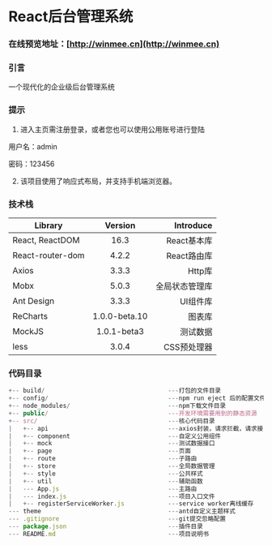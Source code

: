 # React后台管理系统

### 在线预览地址：[http://winmee.cn](http://winmee.cn)

### 引言

一个现代化的企业级后台管理系统 

### 提示

1. 进入主页需注册登录，或者您也可以使用公用账号进行登陆 

 用户名：admin 
 
 密码：123456

2. 该项目使用了响应式布局，并支持手机端浏览器。

### 技术栈

| Library | Version | Introduce | 
| - | :-: | -: | 
| React, ReactDOM | 16.3 | React基本库 | 
| React-router-dom | 4.2.2 | React路由库 | 
| Axios | 3.3.3 | Http库 |
| Mobx | 5.0.3 | 全局状态管理库 |
| Ant Design | 3.3.3 | UI组件库 |
| ReCharts | 1.0.0-beta.10 | 图表库 |
| MockJS | 1.0.1-beta3 | 测试数据 |
| less | 3.0.4 | CSS预处理器 |

### 代码目录

```js
+-- build/                                  ---打包的文件目录
+-- config/                                 ---npm run eject 后的配置文件目录
+-- node_modules/                           ---npm下载文件目录
+-- public/                                 ---开发环境需要用到的静态资源
+-- src/                                    ---核心代码目录
|   +-- api                                 ---axios封装，请求拦截，请求接口集中管理
|   +-- component                           ---自定义公用组件
|   +-- mock                                ---测试数据接口
|   +-- page                                ---页面
|   +-- route                               ---子路由
|   +-- store                               ---全局数据管理
|   +-- style                               ---公共样式 
|   +-- util                                ---辅助函数
|   --- App.js                              ---主路由
|   --- index.js                            ---项目入口文件
|   +-- registerServiceWorker.js            ---service worker离线缓存
--- theme                                   ---antd自定义主题样式
--- .gitignore                              ---git提交忽略配置
--- package.json                            ---插件目录
--- README.md                               ---项目说明书
```